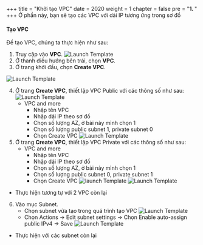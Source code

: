 +++
title = "Khởi tạo VPC"
date = 2020
weight = 1
chapter = false
pre = "<b>1. </b>"
+++
Ở phần này, bạn sẽ tạo các VPC với dải IP tương ứng trong sơ đồ
#### Tạo VPC

Để tạo VPC, chúng ta thực hiện như sau:
1. Truy cập vào **VPC**.
![Launch Template](/images/anh/VPC.png)
   <!-- ảnh  -->
2. Ở thanh điều hướng bên trái, chọn **VPC**.
3. Ở trang khởi đầu, chọn **Create VPC**.
<!-- ảnh -->
![Launch Template](/images/anh/create%20VPC.png)

4. Ở trang **Create VPC**, thiết lập VPC Public với các thông số như sau:
   ![Launch Template](/images/anh/taoVPC1.png)
   - VPC and more
     - Nhập tên VPC
     - Nhập dải IP theo sơ đồ
     - Chọn số lượng AZ, ở bài này mình chọn 1
     - Chọn số lượng public subnet 1, private subnet 0
     - Chọn Create VPC
  ![Launch Template](/images/anh/pubVPC.png)
5. Ở trang **Create VPC**, thiết lập VPC Private với các thông số như sau:
   - VPC and more
     - Nhập tên VPC
     - Nhập dải IP theo sơ đồ
     - Chọn số lượng AZ, ở bài này mình chọn 1
     - Chọn số lượng public subnet 0, private subnet 1
     - Chọn Create VPC
  ![launch Template](/images/anh/priec.png)
  ![Launch Template](/images/anh/privpc.png)

- Thực hiện tương tự với 2 VPC còn lại 

6. Vào mục Subnet.
   - Chọn subnet vừa tạo trong quá trình tạo VPC
  ![Launch Template](/images/anh/subnet.png)
   - Chọn Actions -> Edit subnet settings -> Chọn Enable auto-assign public IPv4 -> Save
  ![Launch Template](/images/anh/subnet2.png)
  - Thực hiện với các subnet còn lại
